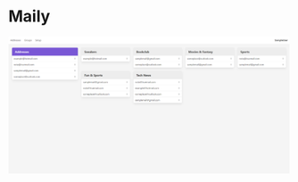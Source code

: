 # Maily

![Preview](https://github.com/JTinkers/Maily/blob/master/_Repository/images/screenshot.png)
